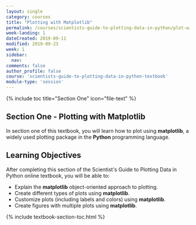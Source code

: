 ```yaml
---
layout: single
category: courses
title: "Plotting with Matplotlib"
permalink: /courses/scientists-guide-to-plotting-data-in-python/plot-with-matplotlib/
week-landing: 1
dateCreated: 2019-09-11
modified: 2019-09-23
week: 1
sidebar:
  nav:
comments: false
author_profile: false
course: 'scientists-guide-to-plotting-data-in-python-textbook'
module-type: 'session'
---
```

{% include toc title="Section One" icon="file-text" %}

<div class="notice--info" markdown="1">

## <i class="fa fa-ship" aria-hidden="true"></i> Section One - Plotting with Matplotlib

In section one of this textbook, you will learn how to plot using **matplotlib**, a widely used plotting package in the **Python** programming language.


## <i class="fa fa-graduation-cap" aria-hidden="true"></i> Learning Objectives

After completing this section of the Scientist's Guide to Plotting Data in Python online textbook, you will be able to:

* Explain the **matplotlib** object-oriented approach to plotting. 
* Create different types of plots using **matplotlib**.
* Customize plots (including labels and colors) using **matplotlib**.
* Create figures with multiple plots using **matplotlib**.

</div>

{% include textbook-section-toc.html %}

